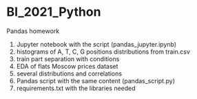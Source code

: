 # BI_2021_Python

Pandas homework

1. Jupyter notebook with the script (pandas_jupyter.ipynb)
  1. histograms of A, T, C, G positions distributions from train.csv
  2. train part separation with conditions
  3. EDA of flats Moscow prices dataset 
  4. several distributions and correlations 
2. Pandas script with the same content (pandas_script.py)
3. requirements.txt with the libraries needed
